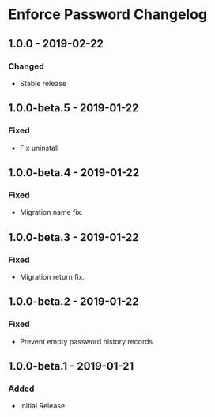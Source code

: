 # Enforce Password Changelog

## 1.0.0 - 2019-02-22
### Changed
- Stable release

## 1.0.0-beta.5 - 2019-01-22
### Fixed
- Fix uninstall

## 1.0.0-beta.4 - 2019-01-22
### Fixed
- Migration name fix.

## 1.0.0-beta.3 - 2019-01-22
### Fixed
- Migration return fix.

## 1.0.0-beta.2 - 2019-01-22
### Fixed
- Prevent empty password history records

## 1.0.0-beta.1 - 2019-01-21
### Added
- Initial Release
